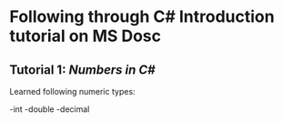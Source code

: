 
# Following through C# Introduction tutorial on MS Dosc

## Tutorial 1: *Numbers in C#*

Learned following numeric types:

-int
-double
-decimal
